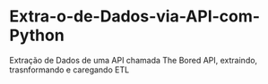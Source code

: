 # Extra-o-de-Dados-via-API-com-Python
Extração de Dados de uma API chamada The Bored API, extraindo, trasnformando e caregando ETL
